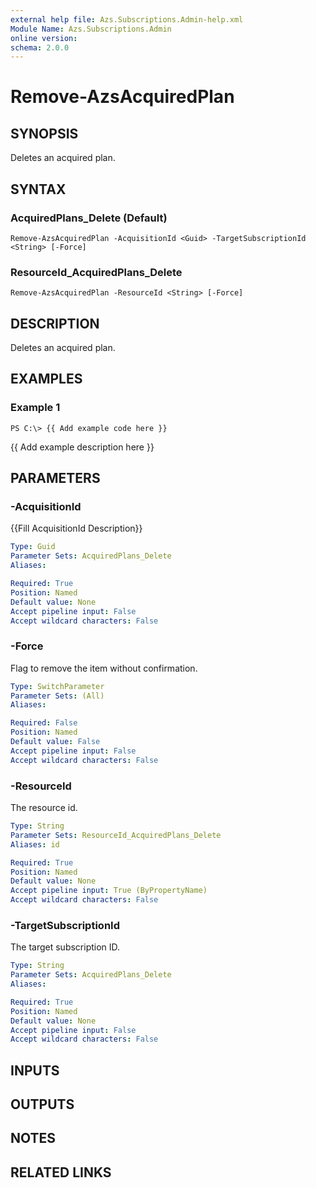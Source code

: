 ```yaml
---
external help file: Azs.Subscriptions.Admin-help.xml
Module Name: Azs.Subscriptions.Admin
online version: 
schema: 2.0.0
---
```


# Remove-AzsAcquiredPlan

## SYNOPSIS
Deletes an acquired plan.

## SYNTAX

### AcquiredPlans_Delete (Default)
```
Remove-AzsAcquiredPlan -AcquisitionId <Guid> -TargetSubscriptionId <String> [-Force]
```

### ResourceId_AcquiredPlans_Delete
```
Remove-AzsAcquiredPlan -ResourceId <String> [-Force]
```

## DESCRIPTION
Deletes an acquired plan.

## EXAMPLES

### Example 1
```
PS C:\> {{ Add example code here }}
```

{{ Add example description here }}

## PARAMETERS

### -AcquisitionId
{{Fill AcquisitionId Description}}

```yaml
Type: Guid
Parameter Sets: AcquiredPlans_Delete
Aliases: 

Required: True
Position: Named
Default value: None
Accept pipeline input: False
Accept wildcard characters: False
```

### -Force
Flag to remove the item without confirmation.

```yaml
Type: SwitchParameter
Parameter Sets: (All)
Aliases: 

Required: False
Position: Named
Default value: False
Accept pipeline input: False
Accept wildcard characters: False
```

### -ResourceId
The resource id.

```yaml
Type: String
Parameter Sets: ResourceId_AcquiredPlans_Delete
Aliases: id

Required: True
Position: Named
Default value: None
Accept pipeline input: True (ByPropertyName)
Accept wildcard characters: False
```

### -TargetSubscriptionId
The target subscription ID.

```yaml
Type: String
Parameter Sets: AcquiredPlans_Delete
Aliases: 

Required: True
Position: Named
Default value: None
Accept pipeline input: False
Accept wildcard characters: False
```

## INPUTS

## OUTPUTS

## NOTES

## RELATED LINKS

